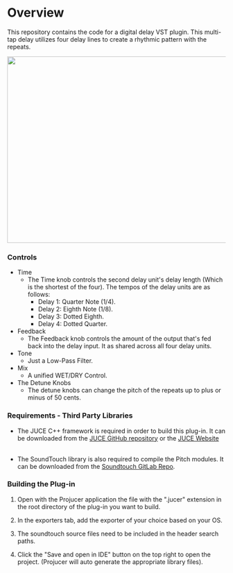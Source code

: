 # Overview

This repository contains the code for a digital delay VST plugin. This multi-tap delay utilizes four delay lines to create a rhythmic pattern with the repeats.

<p align="center">
  <img width="600" height="430" src="https://user-images.githubusercontent.com/58518865/121102697-f1fa3e00-c806-11eb-8404-15501d55cf0e.png">
</p>

### Controls

  * Time
    * The Time knob controls the second delay unit's delay length (Which is the shortest of the four). The tempos of the delay units are as follows:
      * Delay 1: Quarter Note (1/4).
      * Delay 2: Eighth Note (1/8).
      * Delay 3: Dotted Eighth.
      * Delay 4: Dotted Quarter.
  * Feedback
    * The Feedback knob controls the amount of the output that's fed back into the delay input. It as shared across all four delay units.
  * Tone
    * Just a Low-Pass Filter.
  * Mix
    * A unified WET/DRY Control.
  * The Detune Knobs
    * The detune knobs can change the pitch of the repeats up to plus or minus of 50 cents.


### Requirements -  Third Party Libraries

* The JUCE C++ framework is required in order to build this plug-in. It can be downloaded from the
[JUCE GitHub repository](https://github.com/juce-framework/JUCE) or the [JUCE Website](https://juce.com/get-juce/download)
<br><br />

* The SoundTouch library is also required to compile the Pitch modules. It can be downloaded from the
[Soundtouch GitLab Repo](https://gitlab.com/soundtouch/soundtouch).

### Building the Plug-in
1. Open with the Projucer application the file with the ".jucer" extension in the root directory of the plug-in you want to build.

2. In the exporters tab, add the exporter of your choice based on your OS.

3. The soundtouch source files need to be included in the header search paths.

3. Click the "Save and open in IDE" button on the top right to open the project. (Projucer will auto generate the appropriate library files).
